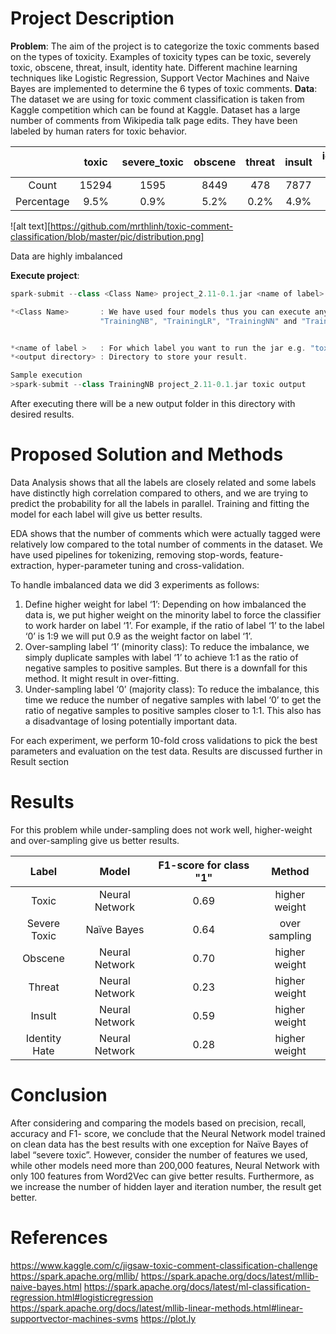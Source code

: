 # Project Description
__Problem__: The aim of the project is to categorize the toxic comments based on the types of toxicity. Examples of toxicity types can be toxic, severely toxic, obscene, threat, insult, identity hate. Different machine learning techniques like Logistic Regression, Support Vector Machines and Naive Bayes are implemented to determine the 6 types of toxic comments.
__Data__: The dataset we are using for toxic comment classification is taken from Kaggle competition which can be found at Kaggle. Dataset has a large number of comments from Wikipedia talk page edits. They have been labeled by human raters for toxic behavior.

|         | toxic | severe_toxic | obscene | threat | insult | identity-hate |
|:-------:|:-----:|:------------:|:-------:|:------:|:------:|:-------------:|
|Count    |15294|1595|8449|478|7877|1405|
|Percentage|9.5%|0.9%|5.2%|0.2%|4.9%|0.8%|
![alt text][https://github.com/mrthlinh/toxic-comment-classification/blob/master/pic/distribution.png]

Data are highly imbalanced

__Execute project__:

```scala
spark-submit --class <Class Name> project_2.11-0.1.jar <name of label> <output directory>

*<Class Name>       : We have used four models thus you can execute any one of them.
					"TrainingNB", "TrainingLR", "TrainingNN" and "TrainingSVM"


*<name of label >   : For which label you want to run the jar e.g. "toxic", "threat"
*<output directory> : Directory to store your result.

Sample execution
>spark-submit --class TrainingNB project_2.11-0.1.jar toxic output
```
After executing there will be a new output folder in this directory with desired results.

# Proposed Solution and Methods
Data Analysis shows that all the labels are closely related and some labels have distinctly high correlation compared to others, and we are trying to predict the probability for all the labels in parallel. Training and fitting the model for each label will give us better results.

EDA shows that the number of comments which were actually tagged were relatively low compared to the total number of comments in the dataset. We have used pipelines for tokenizing, removing stop-words, feature-extraction, hyper-parameter tuning and cross-validation.

To handle imbalanced data we did 3 experiments as follows:
1. Define higher weight for label ‘1’:
Depending on how imbalanced the data is, we put higher weight on the minority label to
force the classifier to work harder on label ‘1’.
For example, if the ratio of label ‘1’ to the label ‘0’ is 1:9 we will put 0.9 as the weight factor on label ‘1’.
2. Over-sampling label ‘1’ (minority class):
To reduce the imbalance, we simply duplicate samples with label ‘1’ to achieve 1:1 as the ratio of negative samples to positive samples. But there is a downfall for this method. It might result in over-fitting.
3. Under-sampling label ‘0’ (majority class):
To reduce the imbalance, this time we reduce the number of negative samples with label ‘0’ to get the ratio of negative samples to positive samples closer to 1:1. This also has a disadvantage of losing potentially important data.

For each experiment, we perform 10-fold cross validations to pick the best parameters and evaluation on the test data. Results are discussed further in Result section

# Results
For this problem while under-sampling does not work well, higher-weight and over-sampling give us better results.

|  Label  | Model | F1-score for class "1" |Method|
|:-------:|:-----:|:----------------------:|:----:|
|Toxic| Neural Network |0.69| higher weight|
|Severe Toxic| Naïve Bayes| 0.64|over sampling|
|Obscene| Neural Network | 0.70|higher weight|
|Threat| Neural Network| 0.23|higher weight|
|Insult| Neural Network| 0.59|higher weight|
|Identity Hate| Neural Network| 0.28|higher weight|

# Conclusion
After considering and comparing the models based on precision, recall, accuracy and F1-
score, we conclude that the Neural Network model trained on clean data has the best
results with one exception for Naïve Bayes of label “severe toxic”. However, consider the
number of features we used, while other models need more than 200,000 features, Neural
Network with only 100 features from Word2Vec can give better results. Furthermore, as
we increase the number of hidden layer and iteration number, the result get better.

# References
https://www.kaggle.com/c/jigsaw-toxic-comment-classification-challenge
https://spark.apache.org/mllib/
https://spark.apache.org/docs/latest/mllib-naive-bayes.html
https://spark.apache.org/docs/latest/ml-classification-regression.html#logisticregression
https://spark.apache.org/docs/latest/mllib-linear-methods.html#linear-supportvector-machines-svms
https://plot.ly

